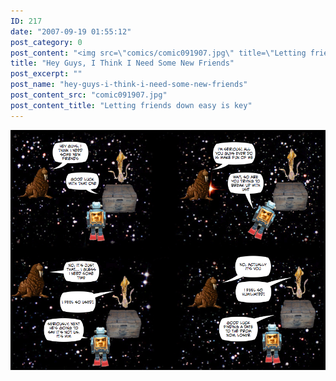 ```yaml
---
ID: 217
date: "2007-09-19 01:55:12"
post_category: 0
post_content: "<img src=\"comics/comic091907.jpg\" title=\"Letting friends down easy is key\" />"
title: "Hey Guys, I Think I Need Some New Friends"
post_excerpt: ""
post_name: "hey-guys-i-think-i-need-some-new-friends"
post_content_src: "comic091907.jpg"
post_content_title: "Letting friends down easy is key"
---
```



[![Letting friends down easy is key](/comics-hi-res/comic091907.jpg)](/comics-hi-res/comic091907.jpg)
